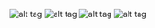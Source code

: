 ![alt tag](https://scontent.fhan5-7.fna.fbcdn.net/v/t1.0-9/56472432_427051451404071_4419046594784002048_n.jpg?_nc_cat=103&_nc_oc=AQneARczM5JAAuEK8DZtcCe636LUItDLzSSSAXKQpoqHvdRZA-4eHXMsQV9yxz_u9q8&_nc_ht=scontent.fhan5-7.fna&oh=036e2407670b528af1247eec0324faec&oe=5D45F6C2)
![alt tag](https://scontent.fhan5-5.fna.fbcdn.net/v/t1.0-9/56990190_427051581404058_2688599667020660736_n.jpg?_nc_cat=108&_nc_oc=AQmo0jQ2z56Vb48IBGB9DhIz1VcIabi6f8sdxPIHcbhKq0u8lGaOf8m8fQMw91BWWz4&_nc_ht=scontent.fhan5-5.fna&oh=267859e5355c1646e7d7dca8796c74f3&oe=5D34983A)
![alt tag](https://scontent.fhan5-5.fna.fbcdn.net/v/t1.0-9/56862381_427051604737389_7370464046610382848_n.jpg?_nc_cat=101&_nc_oc=AQlnzJ5ExpM742SRBs_-pbcei-iC_cSzvA1LZ8LKdfHLNS6gS51bGsKsFWz9T8W0kdA&_nc_ht=scontent.fhan5-5.fna&oh=53e9922e0309126c3dfbf52a1eb8efbd&oe=5D46353E)
![alt tag](https://scontent.fhan5-3.fna.fbcdn.net/v/t1.0-9/56403711_427051731404043_3694382902100885504_n.jpg?_nc_cat=111&_nc_oc=AQmcvswKMjTapiMPiNAHaoDItyTAO0VW-LeNlZakKNeLUfwlwl8gmjAY_B08Jd9lvmk&_nc_ht=scontent.fhan5-3.fna&oh=bcea9a2f02d7758e72cdce2cfec4d6cc&oe=5D311EB6)
